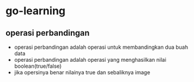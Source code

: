 # go-learning

## operasi perbandingan

- operasi perbandingan adalah operasi untuk membandingkan dua buah data
- operasi perbandingan adalah operasi yang menghasilkan nilai boolean(true/false)
- jika opersinya benar nilainya true dan sebaliknya
  image
